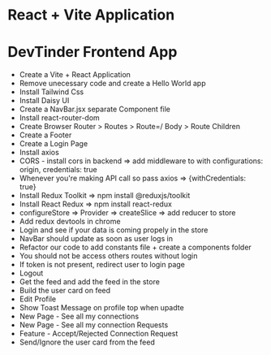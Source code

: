 # React + Vite Application

# DevTinder Frontend App
- Create a Vite + React Application
- Remove unecessary code and create a Hello World app
- Install Tailwind Css
- Install Daisy UI
- Create a NavBar.jsx separate Component file
- Install react-router-dom
- Create Browser Router > Routes > Route=/ Body > Route Children
- Create a Footer
- Create a Login Page
- Install axios
- CORS - install cors in backend => add middleware to with configurations: origin, credentials: true
- Whenever you're making API call so pass axios => {withCredentials: true}
- Install Redux Toolkit => npm install @reduxjs/toolkit
- Install React Redux => npm install react-redux
- configureStore => Provider => createSlice => add reducer to store
- Add redux devtools in chrome
- Login and see if your data is coming propely in the store
- NavBar should update as soon as user logs in
- Refactor our code to add constants file + create a components folder
- You should not be access others routes without login
- If token is not present, redirect user to login page
- Logout
- Get the feed and add the feed in the store
- Build the user card on feed
- Edit Profile
- Show Toast Message on profile top when upadte
- New Page - See all my connections
- New Page - See all my connection Requests
- Feature - Accept/Rejected Connection Request 
- Send/Ignore the user card from the feed
